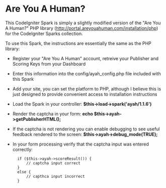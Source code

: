 Are You A Human?
================

This CodeIgniter Spark is simply a slightly modified version of the "Are You A Human?" PHP library (http://portal.areyouahuman.com/installation/php) for the CodeIgniter Sparks collection.

To use this Spark, the instructions are essentially the same as the PHP library:

- Register your "Are You A Human" account, retreive your Publisher and Scoring Keys from your Dashboard
- Enter this information into the config/ayah_config.php file included with this Spark
- Add your site, you can set the platform to PHP, although I believe this is just designed to provide convenient access to installation instructions
- Load the Spark in your controller: **$this->load->spark('ayah/1.1.6')**
- Render the captcha in your form: **echo $this->ayah->getPublisherHTML();**
- If the captcha is not rendering you can enable debugging to see useful feedback rendered to the screen: **$this->ayah->debug_mode(TRUE);**
- In your form processing verify that the captcha input was entered correctly:
	
	    if ($this->ayah->scoreResult()) {
			// captcha input correct
		}
		else {
			// capthca input incorrect
		}